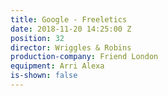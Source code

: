 ```yaml
---
title: Google - Freeletics
date: 2018-11-20 14:25:00 Z
position: 32
director: Wriggles & Robins
production-company: Friend London
equipment: Arri Alexa
is-shown: false
---
```


